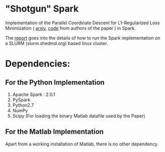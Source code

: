 # "Shotgun" Spark
Implementation of the Parallel Coordinate Descent for L1-Regularized Loss Minimization ( [arxiv](https://arxiv.org/abs/1105.5379),   [code](https://github.com/akyrola/shotgun) from authors of the paper ) in Spark.

The [report](https://github.com/kunalghosh/Shotgun-Spark/blob/master/report/Report_final.pdf) goes into the details of how to run the Spark implementation on a SLURM (slurm.shedmd.org) based linux cluster.

# Dependencies:
## For the Python Implementation
  1. Apache Spark : 2.0.1
  2. PySpark
  3. Python2.7
  4. NumPy
  5. Scipy (For loading the binary Matlab datafile used by the Paper)
## For the Matlab Implementation
Apart from a working installation of Matlab, there is no other dependency.
  
